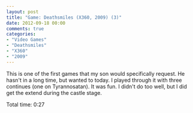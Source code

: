 ```yaml
---
layout: post
title: "Game: Deathsmiles (X360, 2009) (3)"
date: 2012-09-18 00:00
comments: true
categories:
- "Video Games"
- "Deathsmiles"
- "X360"
- "2009"
---
```


This is one of the first games that my son would specifically
request. He hasn't in a long time, but wanted to today. I played
through it with three continues (one on Tyrannosatan). It was
fun. I didn't do too well, but I did get the extend during the
castle stage.

Total time: 0:27
